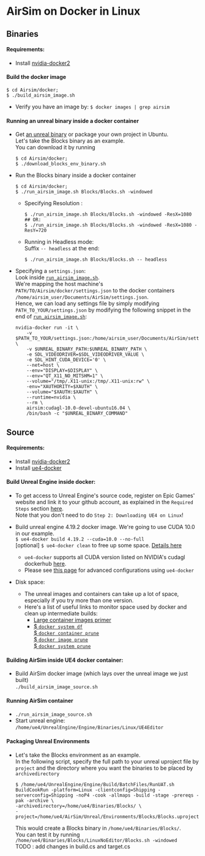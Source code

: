# AirSim on Docker in Linux

## Binaries
#### Requirements:
- Install [nvidia-docker2](https://github.com/NVIDIA/nvidia-docker/wiki/Installation-(version-2.0))

#### Build the docker image
```
$ cd Airsim/docker;
$ ./build_airsim_image.sh
```

   - Verify you have an image by:
    `$ docker images | grep airsim`   

#### Running an unreal binary inside a docker container 
- Get [an unreal binary](https://github.com/Microsoft/AirSim/releases/tag/v1.2.0Linux) or package your own project in Ubuntu.   
Let's take the Blocks binary as an example.   
You can download it by running
    ```
    $ cd Airsim/docker;
    $ ./download_blocks_env_binary.sh
    ```

- Run the Blocks binary inside a docker container 
    ```
    $ cd Airsim/docker;
    $ ./run_airsim_image.sh Blocks/Blocks.sh -windowed
    ```
    * Specifying Resolution   :
        ```
        $ ./run_airsim_image.sh Blocks/Blocks.sh -windowed -ResX=1080
        ## OR:
        $ ./run_airsim_image.sh Blocks/Blocks.sh -windowed -ResX=1080 -ResY=720
        ```

    * Running in Headless mode:    
        Suffix `-- headless` at the end:
        ```
        $ ./run_airsim_image.sh Blocks/Blocks.sh -- headless
        ```
- Specifying a `settings.json`:   
    Look inside [`run_airsim_image.sh`](https://github.com/Microsoft/AirSim/blob/master/docker/run_airsim_image.sh).    
    We're mapping the host machine's `PATH/TO/Airsim/docker/settings.json` to the docker containers `/home/airsim_user/Documents/AirSim/settings.json`.    
    Hence, we can load any settings file by simply modifying `PATH_TO_YOUR/settings.json` by modifying the following snippet in the end of [`run_airsim_image.sh`](https://github.com/Microsoft/AirSim/blob/master/docker/run_airsim_image.sh):

    ```
    nvidia-docker run -it \
        -v $PATH_TO_YOUR/settings.json:/home/airsim_user/Documents/AirSim/settings.json \
        -v $UNREAL_BINARY_PATH:$UNREAL_BINARY_PATH \
        -e SDL_VIDEODRIVER=$SDL_VIDEODRIVER_VALUE \
        -e SDL_HINT_CUDA_DEVICE='0' \
        --net=host \
        --env="DISPLAY=$DISPLAY" \
        --env="QT_X11_NO_MITSHM=1" \
        --volume="/tmp/.X11-unix:/tmp/.X11-unix:rw" \
        -env="XAUTHORITY=$XAUTH" \
        --volume="$XAUTH:$XAUTH" \
        --runtime=nvidia \
        --rm \
        airsim:cudagl-10.0-devel-ubuntu16.04 \
        /bin/bash -c "$UNREAL_BINARY_COMMAND"
    ```
 
## Source
#### Requirements:
- Install [nvidia-docker2](https://github.com/NVIDIA/nvidia-docker/wiki/Installation-(version-2.0))
- Install [ue4-docker](https://adamrehn.com/docs/ue4-docker/configuration/configuring-linux)

#### Build Unreal Engine inside docker:
 * To get access to Unreal Engine's source code, register on Epic Games' website and link it to your github account, as explained in the `Required Steps` section [here](https://docs.unrealengine.com/en-us/Platforms/Linux/BeginnerLinuxDeveloper/SettingUpAnUnrealWorkflow).    
    Note that you don't need to do `Step 2: Downloading UE4 on Linux`! 

 * Build unreal engine 4.19.2 docker image. We're going to use CUDA 10.0 in our example.    
    `$ ue4-docker build 4.19.2 --cuda=10.0 --no-full`   
    [optional] `$ ue4-docker clean` to free up some space. [Details here](https://adamrehn.com/docs/ue4-docker/commands/clean) 
   - `ue4-docker` supports all CUDA version listed on NVIDIA's cudagl dockerhub [here](https://hub.docker.com/r/nvidia/cudagl/).    
   - Please see [this page](https://adamrehn.com/docs/ue4-docker/building-images/advanced-build-options) for advanced configurations using `ue4-docker`   

 * Disk space:
   - The unreal images and containers can take up a lot of space, especially if you try more than one version.    
   - Here's a list of useful links to monitor space used by docker and clean up intermediate builds:
     * [Large container images primer](https://adamrehn.com/docs/ue4-docker/read-these-first/large-container-images-primer)  
     * [$ `docker system df`](https://docs.docker.com/engine/reference/commandline/system_df/)   
       [$ `docker container prune`](https://docs.docker.com/engine/reference/commandline/container_prune/)   
       [$ `docker image prune`](https://docs.docker.com/engine/reference/commandline/image_prune/)   
       [$ `docker system prune`](https://docs.docker.com/engine/reference/commandline/system_df/)   

      

#### Building AirSim inside UE4 docker container:
* Build AirSim docker image (which lays over the unreal image we just built)   
   `./build_airsim_image_source.sh`

#### Running AirSim container
* `./run_airsim_image_source.sh`
* Start unreal engine:   
   `/home/ue4/UnrealEngine/Engine/Binaries/Linux/UE4Editor`

#### Packaging Unreal Environments
* Let's take the Blocks environment as an example.    
    In the following script, specify the full path to your unreal uproject file by `project` and the directory where you want the binaries to be placed by `archivedirectory` 
    ```
    $ /home/ue4/UnrealEngine/Engine/Build/BatchFiles/RunUAT.sh BuildCookRun -platform=Linux -clientconfig=Shipping -serverconfig=Shipping -noP4 -cook -allmaps -build -stage -prereqs -pak -archive \
    -archivedirectory=/home/ue4/Binaries/Blocks/ \
    -project=/home/ue4/AirSim/Unreal/Environments/Blocks/Blocks.uproject
    ```

    This would create a Blocks binary in `/home/ue4/Binaries/Blocks/`.   
    You can test it by running `/home/ue4/Binaries/Blocks/LinuxNoEditor/Blocks.sh -windowed`   
TODO : add changes in build.cs and target.cs
